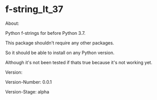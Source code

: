 # f-string_lt_37

About: 

Python f-strings for before Python 3.7.

This package shouldn't require any other packages.

So it should be able to install on any Python version.

Although it's not been tested if thats true because it's not working yet.

Version: 

Version-Number: 0.0.1

Version-Stage: alpha

